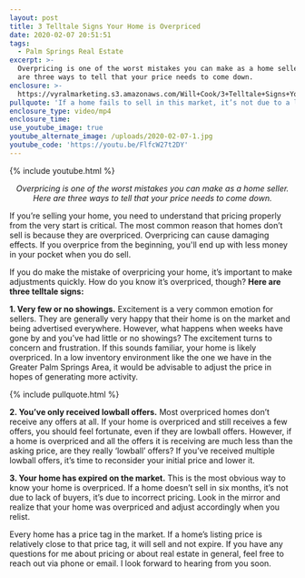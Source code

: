 ```yaml
---
layout: post
title: 3 Telltale Signs Your Home is Overpriced
date: 2020-02-07 20:51:51
tags:
  - Palm Springs Real Estate
excerpt: >-
  Overpricing is one of the worst mistakes you can make as a home seller. Here
  are three ways to tell that your price needs to come down.
enclosure: >-
  https://vyralmarketing.s3.amazonaws.com/Will+Cook/3+Telltale+Signs+Your+Home+is+Overpriced.mp4
pullquote: 'If a home fails to sell in this market, it’s not due to a lack of buyers.'
enclosure_type: video/mp4
enclosure_time:
use_youtube_image: true
youtube_alternate_image: /uploads/2020-02-07-1.jpg
youtube_code: 'https://youtu.be/FlfcW27t2DY'
---
```


{% include youtube.html %}

<p style="text-align: center;"><em>Overpricing is one of the worst mistakes you can make as a home seller. Here are three ways to tell that your price needs to come down.</em></p>

If you’re selling your home, you need to understand that pricing properly from the very start is critical. The most common reason that homes don’t sell is because they are overpriced. Overpricing can cause damaging effects. If you overprice from the beginning, you'll end up with less money in your pocket when you do sell.&nbsp;

If you do make the mistake of overpricing your home, it’s important to make adjustments quickly. How do you know it’s overpriced, though? **Here are three telltale signs:**

**1\. Very few or no showings.** Excitement is a very common emotion for sellers. They are generally very happy that their home is on the market and being advertised everywhere. However, what happens when weeks have gone by and you’ve had little or no showings? The excitement turns to concern and frustration. If this sounds familiar, your home is likely overpriced. In a low inventory environment like the one we have in the Greater Palm Springs Area, it would be advisable to adjust the price in hopes of generating more activity.

{% include pullquote.html %}

**2\. You’ve only received lowball offers.** Most overpriced homes don’t receive any offers at all. If your home is overpriced and still receives a few offers, you should feel fortunate, even if they are lowball offers. However, if a home is overpriced and all the offers it is receiving are much less than the asking price, are they really ‘lowball’ offers? If you’ve received multiple lowball offers, it’s time to reconsider your initial price and lower it.

**3\. Your home has expired on the market.** This is the most obvious way to know your home is overpriced. If a home doesn’t sell in six months, it’s not due to lack of buyers, it’s due to incorrect pricing. Look in the mirror and realize that your home was overpriced and adjust accordingly when you relist.&nbsp;

Every home has a price tag in the market. If a home’s listing price is relatively close to that price tag, it will sell and not expire. If you have any questions for me about pricing or about real estate in general, feel free to reach out via phone or email. I look forward to hearing from you soon.